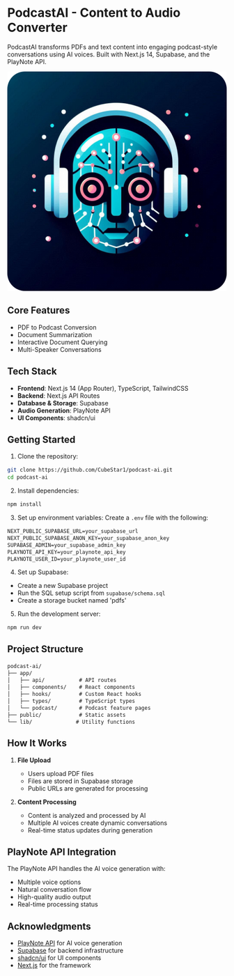 # PodcastAI - Content to Audio Converter

PodcastAI transforms PDFs and text content into engaging podcast-style conversations using AI voices. Built with Next.js 14, Supabase, and the PlayNote API.

![PodcastAI Main Page](https://github.com/CubeStar1/podcast-ai/blob/master/public/podcasts-ai-logo.png)

## Core Features

- PDF to Podcast Conversion
- Document Summarization
- Interactive Document Querying
- Multi-Speaker Conversations

## Tech Stack

- **Frontend**: Next.js 14 (App Router), TypeScript, TailwindCSS
- **Backend**: Next.js API Routes
- **Database & Storage**: Supabase
- **Audio Generation**: PlayNote API
- **UI Components**: shadcn/ui

## Getting Started

1. Clone the repository:
```bash
git clone https://github.com/CubeStar1/podcast-ai.git
cd podcast-ai
```

2. Install dependencies:
```bash
npm install
```

3. Set up environment variables:
Create a `.env` file with the following:
```env
NEXT_PUBLIC_SUPABASE_URL=your_supabase_url
NEXT_PUBLIC_SUPABASE_ANON_KEY=your_supabase_anon_key
SUPABASE_ADMIN=your_supabase_admin_key
PLAYNOTE_API_KEY=your_playnote_api_key
PLAYNOTE_USER_ID=your_playnote_user_id
```

4. Set up Supabase:
- Create a new Supabase project
- Run the SQL setup script from `supabase/schema.sql`
- Create a storage bucket named 'pdfs'

5. Run the development server:
```bash
npm run dev
```

## Project Structure

```
podcast-ai/
├── app/
│   ├── api/           # API routes
│   ├── components/    # React components
│   ├── hooks/         # Custom React hooks
│   ├── types/         # TypeScript types
│   └── podcast/       # Podcast feature pages
├── public/            # Static assets
└── lib/              # Utility functions
```

## How It Works

1. **File Upload**
   - Users upload PDF files
   - Files are stored in Supabase storage
   - Public URLs are generated for processing

2. **Content Processing**
   - Content is analyzed and processed by AI
   - Multiple AI voices create dynamic conversations
   - Real-time status updates during generation

## PlayNote API Integration

The PlayNote API handles the AI voice generation with:
- Multiple voice options
- Natural conversation flow
- High-quality audio output
- Real-time processing status

## Acknowledgments

- [PlayNote API](https://play.ai) for AI voice generation
- [Supabase](https://supabase.com) for backend infrastructure
- [shadcn/ui](https://ui.shadcn.com) for UI components
- [Next.js](https://nextjs.org) for the framework

